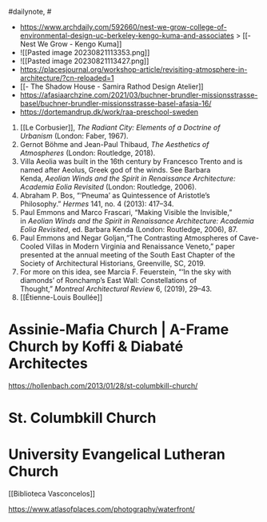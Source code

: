 #dailynote, #
- https://www.archdaily.com/592660/nest-we-grow-college-of-environmental-design-uc-berkeley-kengo-kuma-and-associates > [[- Nest We Grow - Kengo Kuma]]
- ![[Pasted image 20230821113353.png]]
- ![[Pasted image 20230821113427.png]]
- https://placesjournal.org/workshop-article/revisiting-atmosphere-in-architecture/?cn-reloaded=1
- [[- The Shadow House - Samira Rathod Design Atelier]]
- https://afasiaarchzine.com/2021/03/buchner-brundler-missionsstrasse-basel/buchner-brundler-missionsstrasse-basel-afasia-16/
- https://dortemandrup.dk/work/raa-preschool-sweden

1. [[Le Corbusier]], _The Radiant City: Elements of a Doctrine of Urbanism_ (London: Faber, 1967).
2. Gernot Böhme and Jean-Paul Thibaud, _The Aesthetics of Atmospheres_ (London: Routledge, 2018).
3. Villa Aeolia was built in the 16th century by Francesco Trento and is named after Aeolus, Greek god of the winds. See Barbara Kenda, _Aeolian Winds and the Spirit in Renaissance Architecture: Academia Eolia Revisited_ (London: Routledge, 2006).
4. Abraham P. Bos, “‘Pneuma’ as Quintessence of Aristotle’s Philosophy.” _Hermes_ 141, no. 4 (2013): 417–34.
5. Paul Emmons and Marco Frascari, “Making Visible the Invisible,” in _Aeolian Winds and the Spirit in Renaissance Architecture: Academia Eolia Revisited_, ed. Barbara Kenda (London: Routledge, 2006), 87.
6. Paul Emmons and Negar Goljan,“The Contrasting Atmospheres of Cave-Cooled Villas in Modern Virginia and Renaissance Veneto,” paper presented at the annual meeting of the South East Chapter of the Society of Architectural Historians, Greenville, SC, 2019.
7. For more on this idea, see Marcia F. Feuerstein, “‘In the sky with diamonds’ of Ronchamp’s East Wall: Constellations of Thought,” _Montreal Architectural Review_ 6, (2019), 29–43.
8. [[Étienne-Louis Boullée]]

# Assinie-Mafia Church | A-Frame Church by Koffi & Diabaté Architectes
https://hollenbach.com/2013/01/28/st-columbkill-church/
# St. Columbkill Church


# University Evangelical Lutheran Church

[[Biblioteca Vasconcelos]]


https://www.atlasofplaces.com/photography/waterfront/